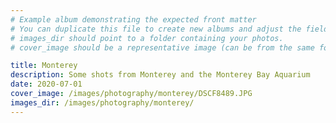 ```yaml
---
# Example album demonstrating the expected front matter
# You can duplicate this file to create new albums and adjust the fields.
# images_dir should point to a folder containing your photos.
# cover_image should be a representative image (can be from the same folder).

title: Monterey
description: Some shots from Monterey and the Monterey Bay Aquarium 
date: 2020-07-01
cover_image: /images/photography/monterey/DSCF8489.JPG
images_dir: /images/photography/monterey/
---
```

